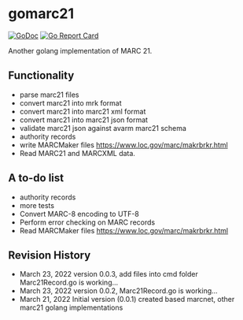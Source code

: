 # gomarc21

[![GoDoc](https://godoc.org/github.com/jasonzou/gomarc21/pkg/marc21?status.svg)](https://godoc.org/github.com/jasonzou/gomarc21/pkg/marc21)
[![Go Report Card](https://goreportcard.com/badge/github.com/jasonzou/gomarc21)](https://goreportcard.com/report/github.com/jasonzou/gomarc21)

Another golang implementation of MARC 21.

## Functionality

- parse marc21 files
- convert marc21 into mrk format
- convert marc21 into marc21 xml format
- convert marc21 into marc21 json format
- validate marc21 json against avarm marc21 schema
- authority records
- write MARCMaker files https://www.loc.gov/marc/makrbrkr.html
- Read MARC21 and MARCXML data.

## A to-do list

 - authority records
 - more tests
 - Convert MARC-8 encoding to UTF-8
 - Perform error checking on MARC records
 - Read MARCMaker files https://www.loc.gov/marc/makrbrkr.html

## Revision History

- March 23, 2022 version 0.0.3, add files into cmd folder
Marc21Record.go is working...
- March 23, 2022 version 0.0.2, Marc21Record.go is working...
- March 21, 2022 Initial version (0.0.1) created based marcnet, other marc21 golang implementations
